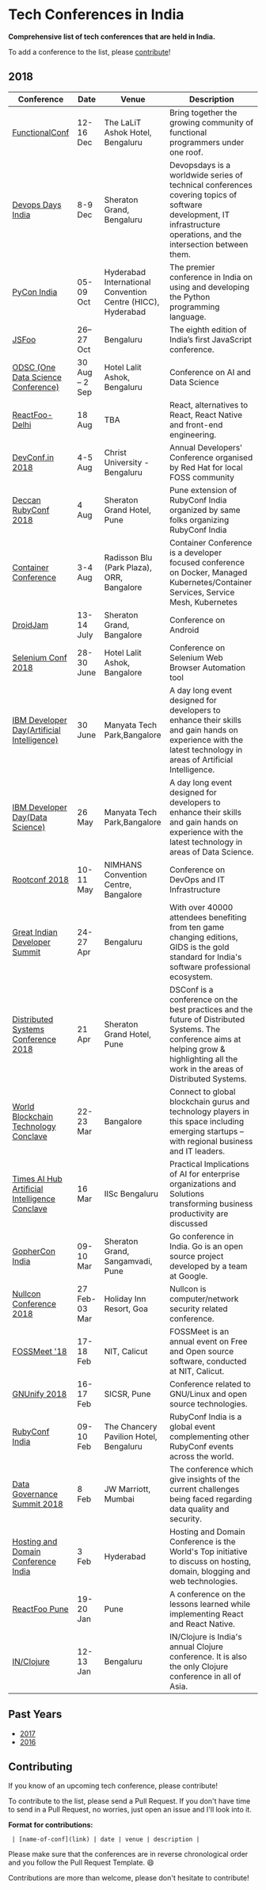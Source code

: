 # Tech Conferences in India

**Comprehensive list of tech conferences that are held in India.**

To add a conference to the list, please [contribute](#contributing)!

## 2018

| Conference | Date | Venue | Description |
|------------|------|-------|-------------|
| [FunctionalConf](https://functionalconf.com/) | 12-16 Dec | The LaLiT Ashok Hotel, Bengaluru | Bring together the growing community of functional programmers under one roof. |
| [Devops Days India](http://devopsdaysindia.org/) | 8-9 Dec | Sheraton Grand, Bengaluru | Devopsdays is a worldwide series of technical conferences covering topics of software development, IT infrastructure operations, and the intersection between them. | 
| [PyCon India](https://in.pycon.org/2018/) | 05-09 Oct | Hyderabad International Convention Centre (HICC), Hyderabad | The premier conference in India on using and developing the Python programming language. |
| [JSFoo](https://jsfoo.in/2018/) | 26–27 Oct| Bengaluru | The eighth edition of India’s first JavaScript conference.|
| [ODSC (One Data Science Conference) ](https://india.odsc.com/) | 30 Aug – 2 Sep | Hotel Lalit Ashok, Bengaluru  | Conference on AI and Data Science |
| [ReactFoo-Delhi](https://reactfoo.in/2018-delhi/) | 18 Aug | TBA | React, alternatives to React, React Native and front-end engineering. |
| [DevConf.in 2018](https://devconf.info/in) | 4-5 Aug | Christ University - Bengaluru | Annual Developers' Conference organised by Red Hat for local FOSS community |
| [Deccan RubyConf 2018](https://www.deccanrubyconf.org/) | 4 Aug | Sheraton Grand Hotel, Pune | Pune extension of RubyConf India organized by same folks organizing RubyConf India |
| [Container Conference](https://www.containerconf.in/) | 3-4 Aug | Radisson Blu (Park Plaza), ORR, Bangalore | Container Conference is a developer focused conference on Docker, Managed Kubernetes/Container Services, Service Mesh, Kubernetes |
| [DroidJam](https://www.droidjam.in) | 13-14 July | Sheraton Grand, Bangalore | Conference on Android |
| [Selenium Conf 2018](https://2018.seleniumconf.in/) | 28-30 June | Hotel Lalit Ashok, Bangalore  | Conference on Selenium Web Browser Automation tool |
| [IBM Developer Day(Artificial Intelligence)](https://ibm.biz/ibmdevday) | 30 June | Manyata Tech Park,Bangalore  |  A day long event designed for developers to enhance their skills and gain hands on experience with the latest technology in areas of Artificial Intelligence.|
| [IBM Developer Day(Data Science)](https://ibm.biz/ibmdevday) | 26 May | Manyata Tech Park,Bangalore  |  A day long event designed for developers to enhance their skills and gain hands on experience with the latest technology in areas of Data Science.|
| [Rootconf 2018](https://rootconf.in/2018/) | 10-11 May | NIMHANS Convention Centre, Bangalore  | Conference on DevOps and IT Infrastructure |
| [Great Indian Developer Summit](http://www.developermarch.com/developersummit/index.html) | 24-27 Apr | Bengaluru | 	With over 40000 attendees benefiting from ten game changing editions, GIDS is the gold standard for India's software professional ecosystem. |
| [Distributed Systems Conference 2018](https://dsconf.in/) | 21 Apr | Sheraton Grand Hotel, Pune | DSConf is a conference on the best practices and the future of Distributed Systems. The conference aims at helping grow & highlighting all the work in the areas of Distributed Systems. |
| [World Blockchain Technology Conclave](https://www.goeventz.com/event/the-world-blockchain-technology-conclave-2018/56893) | 22-23 Mar | Bangalore | Connect to global blockchain gurus and technology players in this space including emerging startups – with regional business and IT leaders. |
| [Times AI Hub Artificial Intelligence Conclave](https://www.timesaihub.com/) | 16 Mar | IISc Bengaluru | Practical Implications of AI for enterprise organizations and Solutions transforming business productivity are discussed |
| [GopherCon India](http://www.gophercon.in/) | 09-10 Mar | Sheraton Grand, Sangamvadi, Pune | Go conference in India. Go is an open source project developed by a team at Google. |
| [Nullcon Conference 2018](https://nullcon.net/website/) | 27 Feb-03 Mar | Holiday Inn Resort, Goa | Nullcon is computer/network security related conference. |
| [FOSSMeet '18](http://fossmeet.in/)| 17-18 Feb | NIT, Calicut |FOSSMeet is an annual event on Free and Open source software, conducted at NIT, Calicut. |
| [GNUnify 2018](http://gnunify.in/) | 16-17 Feb | SICSR, Pune | Conference related to GNU/Linux and open source technologies. |
| [RubyConf India](http://rubyconfindia.org/) | 09-10 Feb | The Chancery Pavilion Hotel, Bengaluru | RubyConf India is a global event complementing other RubyConf events across the world. |
| [Data Governance Summit 2018](http://datagovernance.in/index.html) | 8 Feb | JW Marriott, Mumbai | The conference which give insights of the current challenges being faced regarding data quality and security. |
| [Hosting and Domain Conference India](http://www.hdcon.org/) | 3 Feb | Hyderabad | Hosting and Domain Conference is the World's Top initiative to discuss on hosting, domain, blogging and web technologies. |
| [ReactFoo Pune](https://reactfoo.in/) | 19-20 Jan | Pune | A conference on the lessons learned while implementing React and React Native. |
| [IN/Clojure](http://inclojure.org/) | 12-13 Jan | Bengaluru | IN/Clojure is India's annual Clojure conference. It is also the only Clojure conference in all of Asia.


## Past Years

- [2017](year-pages/2017-conferences-list.md)
- [2016](year-pages/2016-conferences-list.md)

## Contributing

If you know of an upcoming tech conference, please contribute!

To contribute to the list, please send a Pull Request. If you don't have time to send in a Pull Request, no worries, just open an issue and I'll look into it.

**Format for contributions:**

` | [name-of-conf](link) | date | venue | description |`

Please make sure that the conferences are in reverse chronological order and you follow the Pull Request Template. :smile:

Contributions are more than welcome, please don't hesitate to contribute!
